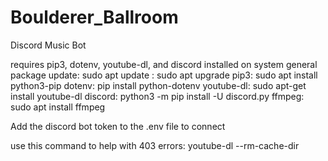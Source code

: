 # Boulderer_Ballroom
Discord Music Bot


requires pip3, dotenv, youtube-dl, and discord installed on system
general package update: sudo apt update
: sudo apt upgrade
pip3: sudo apt install python3-pip
dotenv: pip install python-dotenv
youtube-dl: sudo apt-get install youtube-dl
discord: python3 -m pip install -U discord.py
ffmpeg: sudo apt install ffmpeg

Add the discord bot token to the .env file to connect

use this command to help with 403 errors: youtube-dl --rm-cache-dir
